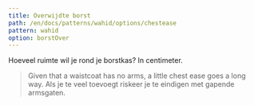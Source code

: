 ```yaml
---
title: Overwijdte borst
path: /en/docs/patterns/wahid/options/chestease
pattern: wahid
option: borstOver
---
```


Hoeveel ruimte wil je rond je borstkas? In centimeter.

> Given that a waistcoat has no arms, a little chest ease goes a long way. Als je te veel toevoegt riskeer je te eindigen met gapende armsgaten.